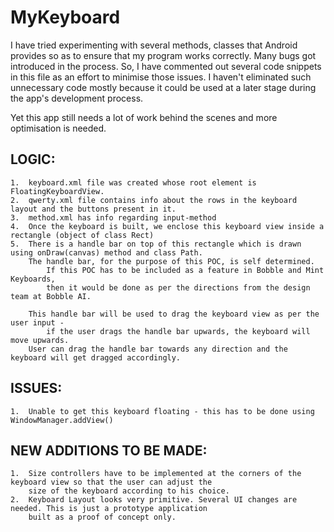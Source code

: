 # MyKeyboard
I have tried experimenting with several methods, classes that Android provides so as to
ensure that my program works correctly. Many bugs got introduced in the process.
So, I have commented out several code snippets in this file as an effort to minimise those issues.
I haven't eliminated such unnecessary code mostly because it could be used at a later stage
during the app's development process.

Yet this app still needs a lot of work behind the scenes and more optimisation is needed.

## LOGIC:
    1.  keyboard.xml file was created whose root element is FloatingKeyboardView.
    2.  qwerty.xml file contains info about the rows in the keyboard layout and the buttons present in it.
    3.  method.xml has info regarding input-method
    4.  Once the keyboard is built, we enclose this keyboard view inside a rectangle (object of class Rect)
    5.  There is a handle bar on top of this rectangle which is drawn using onDraw(canvas) method and class Path.
        The handle bar, for the purpose of this POC, is self determined.
            If this POC has to be included as a feature in Bobble and Mint Keyboards,
            then it would be done as per the directions from the design team at Bobble AI.

        This handle bar will be used to drag the keyboard view as per the user input -
            if the user drags the handle bar upwards, the keyboard will move upwards.
        User can drag the handle bar towards any direction and the keyboard will get dragged accordingly.

## ISSUES:
    1.  Unable to get this keyboard floating - this has to be done using WindowManager.addView()

## NEW ADDITIONS TO BE MADE:
    1.  Size controllers have to be implemented at the corners of the keyboard view so that the user can adjust the
        size of the keyboard according to his choice.
    2.  Keyboard Layout looks very primitive. Several UI changes are needed. This is just a prototype application
        built as a proof of concept only.
